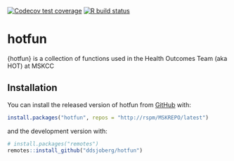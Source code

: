 
<!-- README.md is generated from README.Rmd. Please edit that file -->

<!-- badges: start -->

[![Codecov test
coverage](https://codecov.io/gh/ddsjoberg/hotfun/branch/master/graph/badge.svg)](https://codecov.io/gh/ddsjoberg/hotfun?branch=master)
[![R build
status](https://github.com/ddsjoberg/hotfun/workflows/R-CMD-check/badge.svg)](https://github.com/ddsjoberg/hotfun/actions)
<!-- badges: end -->

# hotfun

{hotfun} is a collection of functions used in the Health Outcomes Team
(aka HOT) at MSKCC

## Installation

You can install the released version of hotfun from
[GitHub](https://github.com/) with:

``` r
install.packages("hotfun", repos = "http://rspm/MSKREPO/latest")
```

and the development version with:

``` r
# install.packages("remotes")
remotes::install_github("ddsjoberg/hotfun")
```
